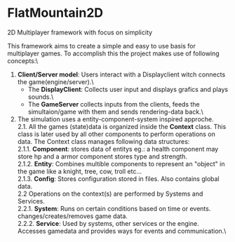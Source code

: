 # FlatMountain2D
2D Multiplayer framework with focus on simplicity

This framework aims to create a simple and easy to use basis for multiplayer games.
To accomplish this the project makes use of following concepts:\
1. __Client/Server model__: Users interact with a Displayclient witch connects the game(engine/server).\
    - The __DisplayClient__: Collects user input and displays grafics and plays sounds.\
    - The __GameServer__ collects inputs from the clients, feeds the simultaion/game with them and sends rendering-data back.\
2. The simulation uses a entity-component-system inspired approche.\
    2.1. All the games (state)data is organized inside the __Context__ class.
    This class is later used by all other components to perform operations on data. The Context class manages following data structures:\
        2.1.1. __Component__: stores data of entitys eg.: a health component may store hp and a armor component stores type and strength.\
        2.1.2. __Entity__: Combines multible components to represent an "object" in the game like a knight, tree, cow, troll etc...\
        2.1.3. __Config__: Stores configuration stored in files. Also contains global data.\
    2.2 Operations on the context(s) are performed by Systems and Services.\
        2.2.1. __System__: Runs on certain conditions based on time or events. changes/creates/removes game data.\
        2.2.2. __Service__: Used by systems, other services or the engine. Accesses gamedata and provides ways for events and communication.\
